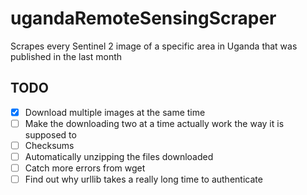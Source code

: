 # ugandaRemoteSensingScraper
Scrapes every Sentinel 2 image of a specific area in Uganda that was published in the last month

## TODO
- [x] Download multiple images at the same time
- [ ]  Make the downloading two at a time actually work the way it is supposed to	
- [ ] Checksums
- [ ] Automatically unzipping the files downloaded
- [ ] Catch more errors from wget 
- [ ] Find out why urllib takes a really long time to authenticate
